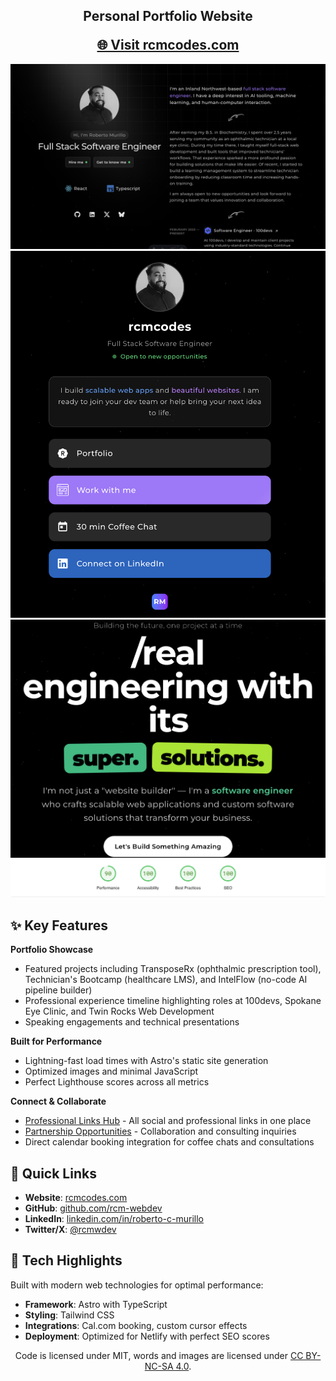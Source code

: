 <h2 align="center">
  <p>Personal Portfolio Website</p>
  <a href="https://rcmcodes.com" target="_blank">🌐 Visit rcmcodes.com</a>
</h2>

<div align="center">
  <img alt="Homepage" src="./public/demo.png" />
  <img alt="Links page" src="./public/links.png">
  <img alt="Partnership page" src="./public/partnership.png">
  <img alt="Performance score" src="./demo/pagespeed-score.png" />
</div>

## ✨ Key Features

**Portfolio Showcase**
- Featured projects including TransposeRx (ophthalmic prescription tool), Technician's Bootcamp (healthcare LMS), and IntelFlow (no-code AI pipeline builder)
- Professional experience timeline highlighting roles at 100devs, Spokane Eye Clinic, and Twin Rocks Web Development
- Speaking engagements and technical presentations

**Built for Performance**
- Lightning-fast load times with Astro's static site generation
- Optimized images and minimal JavaScript
- Perfect Lighthouse scores across all metrics

**Connect & Collaborate**
- [Professional Links Hub](https://rcmcodes.com/links) - All social and professional links in one place
- [Partnership Opportunities](https://rcmcodes.com/partner) - Collaboration and consulting inquiries
- Direct calendar booking integration for coffee chats and consultations

## 🔗 Quick Links

- **Website**: [rcmcodes.com](https://rcmcodes.com)
- **GitHub**: [github.com/rcm-webdev](https://github.com/rcm-webdev)
- **LinkedIn**: [linkedin.com/in/roberto-c-murillo](https://www.linkedin.com/in/roberto-c-murillo/)
- **Twitter/X**: [@rcmwdev](https://x.com/rcmwdev)

## 🎨 Tech Highlights

Built with modern web technologies for optimal performance:
- **Framework**: Astro with TypeScript
- **Styling**: Tailwind CSS
- **Integrations**: Cal.com booking, custom cursor effects
- **Deployment**: Optimized for Netlify with perfect SEO scores

<p align="center">
Code is licensed under MIT, words and images are licensed under <a href='https://creativecommons.org/licenses/by-nc-sa/4.0/'>CC BY-NC-SA 4.0</a>.
</p>
